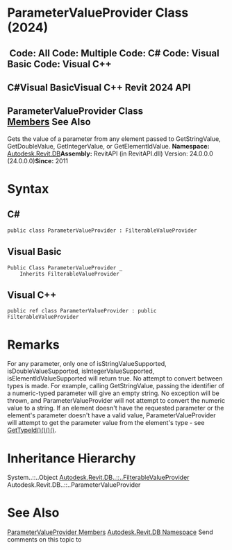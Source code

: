 # ParameterValueProvider Class (2024)

﻿
 Code: All Code: Multiple Code: C# Code: Visual Basic Code: Visual C++   
---  
C#Visual BasicVisual C++
Revit 2024 API  
---  
ParameterValueProvider Class  
[Members](e780cb09-9d3a-bd77-7bed-d409a205cfe2.md "ParameterValueProvider Members") See Also  
---  
Gets the value of a parameter from any element passed to GetStringValue, GetDoubleValue, GetIntegerValue, or GetElementIdValue. 
**Namespace:** [Autodesk.Revit.DB](87546ba7-461b-c646-cbb1-2cb8f5bff8b2.md "Autodesk.Revit.DB Namespace")**Assembly:** RevitAPI (in RevitAPI.dll) Version: 24.0.0.0 (24.0.0.0)**Since:** 2011 
# Syntax
C#  
---  
```text
public class ParameterValueProvider : FilterableValueProvider
```
  
Visual Basic  
---  
```text
Public Class ParameterValueProvider _
	Inherits FilterableValueProvider
```
  
Visual C++  
---  
```text
public ref class ParameterValueProvider : public FilterableValueProvider
```
  
# Remarks
For any parameter, only one of isStringValueSupported, isDoubleValueSupported, isIntegerValueSupported, isElementIdValueSupported will return true. No attempt to convert between types is made. For example, calling GetStringValue, passing the identifier of a numeric-typed parameter will give an empty string. No exception will be thrown, and ParameterValueProvider will not attempt to convert the numeric value to a string.
If an element doesn't have the requested parameter or the element's parameter doesn't have a valid value, ParameterValueProvider will attempt to get the parameter value from the element's type - see [GetTypeId()()()()](cc66ca8e-302e-f072-edca-d847bcf14c86.md "GetTypeId Method").
# Inheritance Hierarchy
System..::..Object [Autodesk.Revit.DB..::..FilterableValueProvider](50829fa2-03f1-9d4b-a3cd-2935d3bf8a8c.md "FilterableValueProvider Class") Autodesk.Revit.DB..::..ParameterValueProvider
# See Also
[ParameterValueProvider Members](e780cb09-9d3a-bd77-7bed-d409a205cfe2.md "ParameterValueProvider Members")
[Autodesk.Revit.DB Namespace](87546ba7-461b-c646-cbb1-2cb8f5bff8b2.md "Autodesk.Revit.DB Namespace")
Send comments on this topic to 